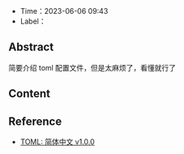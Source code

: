 
- Time：2023-06-06 09:43
- Label：

## Abstract

简要介绍 toml 配置文件，但是太麻烦了，看懂就行了

## Content

## Reference

- [TOML: 简体中文 v1.0.0](https://toml.io/cn/v1.0.0)
